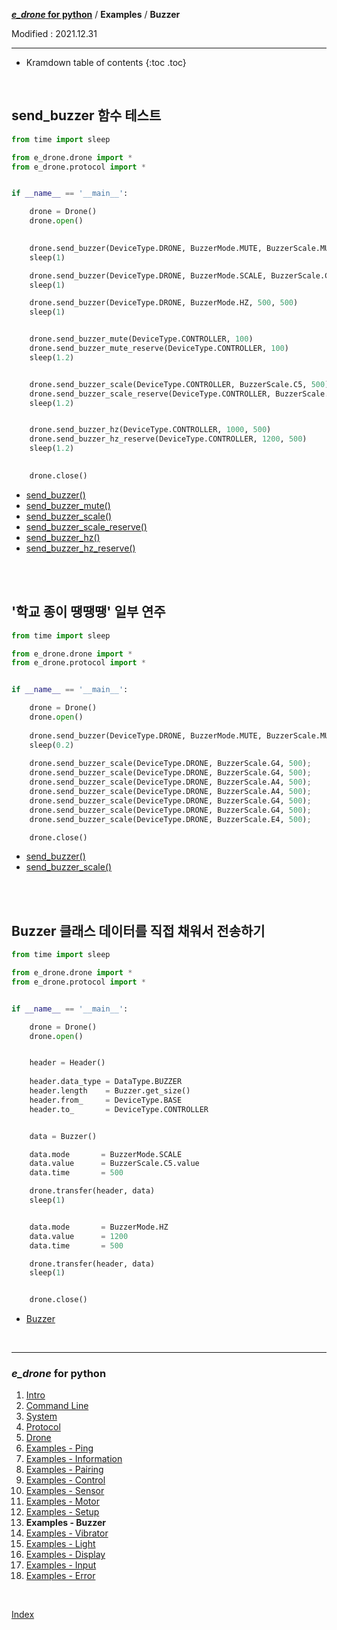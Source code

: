 **[*e_drone* for python](index.md)** / **Examples** / **Buzzer**

Modified : 2021.12.31

---

* Kramdown table of contents
{:toc .toc}

<br>


<a name="Buzzer"></a>
## send_buzzer 함수 테스트

```py
from time import sleep

from e_drone.drone import *
from e_drone.protocol import *


if __name__ == '__main__':

    drone = Drone()
    drone.open()
    

    drone.send_buzzer(DeviceType.DRONE, BuzzerMode.MUTE, BuzzerScale.MUTE.value, 500)
    sleep(1)

    drone.send_buzzer(DeviceType.DRONE, BuzzerMode.SCALE, BuzzerScale.C4.value, 500)
    sleep(1)

    drone.send_buzzer(DeviceType.DRONE, BuzzerMode.HZ, 500, 500)
    sleep(1)


    drone.send_buzzer_mute(DeviceType.CONTROLLER, 100)
    drone.send_buzzer_mute_reserve(DeviceType.CONTROLLER, 100)
    sleep(1.2)


    drone.send_buzzer_scale(DeviceType.CONTROLLER, BuzzerScale.C5, 500)
    drone.send_buzzer_scale_reserve(DeviceType.CONTROLLER, BuzzerScale.D5, 500)
    sleep(1.2)


    drone.send_buzzer_hz(DeviceType.CONTROLLER, 1000, 500)
    drone.send_buzzer_hz_reserve(DeviceType.CONTROLLER, 1200, 500)
    sleep(1.2)
    

    drone.close()
```

- [send_buzzer()](05_drone.md#send_buzzer)
- [send_buzzer_mute()](05_drone.md#send_buzzer_mute)
- [send_buzzer_scale()](05_drone.md#send_buzzer_scale)
- [send_buzzer_scale_reserve()](05_drone.md#send_buzzer_scale_reserve)
- [send_buzzer_hz()](05_drone.md#send_buzzer_hz)
- [send_buzzer_hz_reserve()](05_drone.md#send_buzzer_hz_reserve)


<br>
<br>


<a name="BuzzerScale"></a>
## '학교 종이 땡땡땡' 일부 연주

```py
from time import sleep

from e_drone.drone import *
from e_drone.protocol import *


if __name__ == '__main__':

    drone = Drone()
    drone.open()
    
    drone.send_buzzer(DeviceType.DRONE, BuzzerMode.MUTE, BuzzerScale.MUTE.value, 100)
    sleep(0.2)
    
    drone.send_buzzer_scale(DeviceType.DRONE, BuzzerScale.G4, 500);     sleep(0.5)
    drone.send_buzzer_scale(DeviceType.DRONE, BuzzerScale.G4, 500);     sleep(0.5)
    drone.send_buzzer_scale(DeviceType.DRONE, BuzzerScale.A4, 500);     sleep(0.5)
    drone.send_buzzer_scale(DeviceType.DRONE, BuzzerScale.A4, 500);     sleep(0.5)
    drone.send_buzzer_scale(DeviceType.DRONE, BuzzerScale.G4, 500);     sleep(0.5)
    drone.send_buzzer_scale(DeviceType.DRONE, BuzzerScale.G4, 500);     sleep(0.5)
    drone.send_buzzer_scale(DeviceType.DRONE, BuzzerScale.E4, 500);     sleep(0.5)

    drone.close()
```

- [send_buzzer()](05_drone.md#send_buzzer)
- [send_buzzer_scale()](05_drone.md#send_buzzer_scale)


<br>
<br>


<a name="Class_Buzzer"></a>
## Buzzer 클래스 데이터를 직접 채워서 전송하기

```py
from time import sleep

from e_drone.drone import *
from e_drone.protocol import *


if __name__ == '__main__':

    drone = Drone()
    drone.open()


    header = Header()
    
    header.data_type = DataType.BUZZER
    header.length    = Buzzer.get_size()
    header.from_     = DeviceType.BASE
    header.to_       = DeviceType.CONTROLLER


    data = Buzzer()

    data.mode       = BuzzerMode.SCALE
    data.value      = BuzzerScale.C5.value
    data.time       = 500

    drone.transfer(header, data)
    sleep(1)


    data.mode       = BuzzerMode.HZ
    data.value      = 1200
    data.time       = 500

    drone.transfer(header, data)
    sleep(1)


    drone.close()
```

- [Buzzer](04_protocol.md#Buzzer)


<br>


---

<h3><i>e_drone</i> for python</H3>

 1. [Intro](01_intro.md)
 2. [Command Line](02_commandline.md)
 3. [System](03_system.md)
 4. [Protocol](04_protocol.md)
 5. [Drone](05_drone.md)
 6. [Examples - Ping](examples_01_ping.md)
 7. [Examples - Information](examples_02_information.md)
 8. [Examples - Pairing](examples_03_pairing.md)
 9. [Examples - Control](examples_04_control.md)
10. [Examples - Sensor](examples_05_sensor.md)
11. [Examples - Motor](examples_06_motor.md)
12. [Examples - Setup](examples_07_setup.md)
13. **Examples - Buzzer**
14. [Examples - Vibrator](examples_09_vibrator.md)
15. [Examples - Light](examples_10_light.md)
16. [Examples - Display](examples_11_display.md)
17. [Examples - Input](examples_12_input.md)
18. [Examples - Error](examples_13_error.md)

<br>

[Index](index.md)
